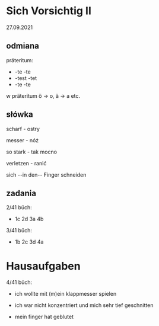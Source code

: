 # Sich Vorsichtig II

27.09.2021

## odmiana

präteritum:

- -te -te
- -test -tet
- -te -te

w präteritum ö -> o, ä -> a etc.

## słówka

scharf - ostry

messer - nóż

so stark - tak mocno

verletzen - ranić

sich --in den-- Finger schneiden

## zadania

2/41 büch:

- 1c 2d 3a 4b

3/41 büch:

- 1b 2c 3d 4a

# Hausaufgaben

4/41 büch:

- ich wollte mit (m)ein klappmesser spielen

- ich war nicht konzentriert und mich sehr tief geschnitten

- mein finger hat geblutet

